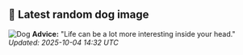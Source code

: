 ## 🐶 Latest random dog image
![Dog](https://images.dog.ceo/breeds/rough-collie/collie-chatter-rough-collie-gus-posing.jpg)
**Advice:** "Life can be a lot more interesting inside your head."
*Updated: 2025-10-04 14:32 UTC*
